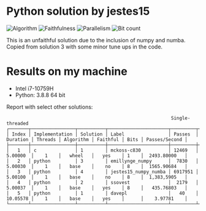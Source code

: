 ﻿# Python solution by jestes15

![Algorithm](https://img.shields.io/badge/Algorithm-base-green)
![Faithfulness](https://img.shields.io/badge/Faithful-yes-green)
![Parallelism](https://img.shields.io/badge/Parallel-no-green)
![Bit count](https://img.shields.io/badge/Bits-unknown-yellowgreen)

This is an unfaithful solution due to the inclusion of numpy and numba. Copied from solution 3 with some minor tune ups in the code.

# Results on my machine

 - Intel i7-10759H
 - Python: 3.8.8 64 bit


Report with select other solutions:
```
                                                            Single-threaded                                                             
┌───────┬────────────────┬──────────┬──────────────────────┬─────────┬──────────┬─────────┬───────────┬──────────┬──────┬───────────────┐
│ Index │ Implementation │ Solution │ Label                │ Passes  │ Duration │ Threads │ Algorithm │ Faithful │ Bits │ Passes/Second │
├───────┼────────────────┼──────────┼──────────────────────┼─────────┼──────────┼─────────┼───────────┼──────────┼──────┼───────────────┤
│   1   │ c              │ 1        │ mckoss-c830          │ 12469   │ 5.00000  │    1    │   wheel   │   yes    │ 1    │  2493.80000   │
│   2   │ python         │ 3        │ emillynge_numpy      │  7830   │ 5.00030  │    1    │   base    │    no    │ 8    │  1565.90684   │
│   3   │ python         │ 4        │ jestes15_numpy_numba │ 6917951 │ 5.00100  │    1    │   base    │    no    │ 8    │  1,383,5905   │
│   4   │ python         │ 2        │ ssovest              │  2179   │ 5.00037  │    1    │   base    │   yes    │ 8    │   435.76803   │
│   5   │ python         │ 1        │ davepl               │   40    │ 10.05578 │    1    │   base    │   yes    │      │    3.97781    │
└───────┴────────────────┴──────────┴──────────────────────┴─────────┴──────────┴─────────┴───────────┴──────────┴──────┴───────────────┘
```